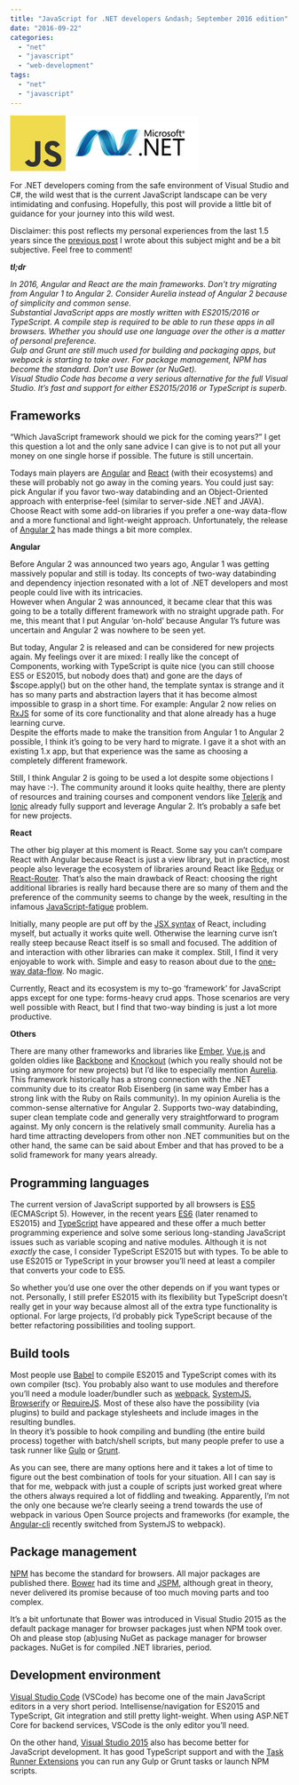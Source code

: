```yaml
---
title: "JavaScript for .NET developers &ndash; September 2016 edition"
date: "2016-09-22"
categories: 
  - "net"
  - "javascript"
  - "web-development"
tags: 
  - "net"
  - "javascript"
---
```


[![imgres](images/imgres_thumb.png "imgres")](https://en.wikipedia.org/wiki/JavaScript)[![newdotnetlogo_2](images/newdotnetlogo_2_thumb.png "newdotnetlogo_2")](https://www.microsoft.com/net)

For .NET developers coming from the safe environment of Visual Studio and C#, the wild west that is the current JavaScript landscape can be very intimidating and confusing. Hopefully, this post will provide a little bit of guidance for your journey into this wild west.

Disclaimer: this post reflects my personal experiences from the last 1.5 years since the [previous post](https://blogs.taiga.nl/martijn/2015/03/04/javascript-for-net-developers-march-2015-edition/) I wrote about this subject might and be a bit subjective. Feel free to comment!

_**tl;dr**_

_In 2016, Angular and React are the main frameworks. Don’t try migrating from Angular 1 to Angular 2. Consider Aurelia instead of Angular 2 because of simplicity and common sense.  
Substantial JavaScript apps are mostly written with ES2015/2016 or TypeScript. A compile step is required to be able to run these apps in all browsers. Whether you should use one language over the other is a matter of personal preference.  
Gulp and Grunt are still much used for building and packaging apps, but webpack is starting to take over. For package management, NPM has become the standard. Don’t use Bower (or NuGet).  
Visual Studio Code has become a very serious alternative for the full Visual Studio. It’s fast and support for either ES2015/2016 or TypeScript is superb._

## Frameworks

“Which JavaScript framework should we pick for the coming years?” I get this question a lot and the only sane advice I can give is to not put all your money on one single horse if possible. The future is still uncertain.

Todays main players are [Angular](https://angularjs.org/) and [React](https://facebook.github.io/react/) (with their ecosystems) and these will probably not go away in the coming years. You could just say: pick Angular if you favor two-way databinding and an Object-Oriented approach with enterprise-feel (similar to server-side .NET and JAVA). Choose React with some add-on libraries if you prefer a one-way data-flow and a more functional and light-weight approach. Unfortunately, the release of [Angular 2](https://angular.io/) has made things a bit more complex.

**Angular**

Before Angular 2 was announced two years ago, Angular 1 was getting massively popular and still is today. Its concepts of two-way databinding and dependency injection resonated with a lot of .NET developers and most people could live with its intricacies.  
However when Angular 2 was announced, it became clear that this was going to be a totally different framework with no straight upgrade path. For me, this meant that I put Angular ‘on-hold’ because Angular 1’s future was uncertain and Angular 2 was nowhere to be seen yet.

But today, Angular 2 is released and can be considered for new projects again. My feelings over it are mixed: I really like the concept of Components, working with TypeScript is quite nice (you can still choose ES5 or ES2015, but nobody does that) and gone are the days of $scope.apply() but on the other hand, the template syntax is strange and it has so many parts and abstraction layers that it has become almost impossible to grasp in a short time. For example: Angular 2 now relies on [RxJS](https://github.com/Reactive-Extensions/RxJS) for some of its core functionality and that alone already has a huge learning curve.  
Despite the efforts made to make the transition from Angular 1 to Angular 2 possible, I think it’s going to be very hard to migrate. I gave it a shot with an existing 1.x app, but that experience was the same as choosing a completely different framework.

Still, I think Angular 2 is going to be used a lot despite some objections I may have :-). The community around it looks quite healthy, there are plenty of resources and training courses and component vendors like [Telerik](https://www.nativescript.org/nativescript-is-how-you-build-native-mobile-apps-with-angular) and [Ionic](http://ionic.io/) already fully support and leverage Angular 2. It’s probably a safe bet for new projects.

**React**

The other big player at this moment is React. Some say you can’t compare React with Angular because React is just a view library, but in practice, most people also leverage the ecosystem of libraries around React like [Redux](http://redux.js.org/) or [React-Router](https://github.com/ReactTraining/react-router). That’s also the main drawback of React: choosing the right additional libraries is really hard because there are so many of them and the preference of the community seems to change by the week, resulting in the infamous [JavaScript-fatigue](https://medium.com/@ericclemmons/javascript-fatigue-48d4011b6fc4#.8rxilgdfr) problem.

Initially, many people are put off by the [JSX syntax](https://facebook.github.io/react/docs/jsx-in-depth.html) of React, including myself, but actually it works quite well. Otherwise the learning curve isn’t really steep because React itself is so small and focused. The addition of and interaction with other libraries can make it complex. Still, I find it very enjoyable to work with. Simple and easy to reason about due to the [one-way data-flow](https://facebook.github.io/react/docs/thinking-in-react.html). No magic.

Currently, React and its ecosystem is my to-go ‘framework’ for JavaScript apps except for one type: forms-heavy crud apps. Those scenarios are very well possible with React, but I find that two-way binding is just a lot more productive.

**Others**

There are many other frameworks and libraries like [Ember](http://emberjs.com), [Vue.js](https://vuejs.org/) and golden oldies like [Backbone](http://backbonejs.org/) and [Knockout](http://knockoutjs.com/) (which you really should not be using anymore for new projects) but I’d like to especially mention [Aurelia](http://aurelia.io/). This framework historically has a strong connection with the .NET community due to its creator Rob Eisenberg (in same way Ember has a strong link with the Ruby on Rails community). In my opinion Aurelia is the common-sense alternative for Angular 2. Supports two-way databinding, super clean template code and generally very straightforward to program against. My only concern is the relatively small community. Aurelia has a hard time attracting developers from other non .NET communities but on the other hand, the same can be said about Ember and that has proved to be a solid framework for many years already.

## Programming languages

The current version of JavaScript supported by all browsers is [ES5](http://kangax.github.io/compat-table/es5/) (ECMAScript 5). However, in the recent years [ES6](https://github.com/lukehoban/es6features) (later renamed to ES2015) and [TypeScript](https://www.typescriptlang.org/) have appeared and these offer a much better programming experience and solve some serious long-standing JavaScript issues such as variable scoping and native modules. Although it is not _exactly_ the case, I consider TypeScript ES2015 but with types. To be able to use ES2015 or TypeScript in your browser you’ll need at least a compiler that converts your code to ES5.

So whether you’d use one over the other depends on if you want types or not. Personally, I still prefer ES2015 with its flexibility but TypeScript doesn’t really get in your way because almost all of the extra type functionality is optional. For large projects, I’d probably pick TypeScript because of the better refactoring possibilities and tooling support.

## Build tools

Most people use [Babel](http://babeljs.io/) to compile ES2015 and TypeScript comes with its own compiler (tsc). You probably also want to use modules and therefore you’ll need a module loader/bundler such as [webpack](https://webpack.github.io/), [SystemJS](https://github.com/systemjs/systemjs), [Browserify](http://browserify.org/) or [RequireJS](http://requirejs.org/). Most of these also have the possibility (via plugins) to build and package stylesheets and include images in the resulting bundles.  
In theory it’s possible to hook compiling and bundling (the entire build process) together with batch/shell scripts, but many people prefer to use a task runner like [Gulp](http://gulpjs.com/) or [Grunt](http://gruntjs.com/).

As you can see, there are many options here and it takes a lot of time to figure out the best combination of tools for your situation. All I can say is that for me, webpack with just a couple of scripts just worked great where the others always required a lot of fiddling and tweaking. Apparently, I’m not the only one because we’re clearly seeing a trend towards the use of webpack in various Open Source projects and frameworks (for example, the [Angular-cli](https://github.com/angular/angular-cli) recently switched from SystemJS to webpack).

## Package management

[NPM](https://www.npmjs.com/) has become the standard for browsers. All major packages are published there. [Bower](https://bower.io/) had its time and [JSPM](http://jspm.io/), although great in theory, never delivered its promise because of too much moving parts and too complex.

It’s a bit unfortunate that Bower was introduced in Visual Studio 2015 as the default package manager for browser packages just when NPM took over. Oh and please stop (ab)using NuGet as package manager for browser packages. NuGet is for compiled .NET libraries, period.

## Development environment

[Visual Studio Code](https://code.visualstudio.com/) (VSCode) has become one of the main JavaScript editors in a very short period. Intellisense/navigation for ES2015 and TypeScript, Git integration and still pretty light-weight. When using ASP.NET Core for backend services, VSCode is the only editor you’ll need.

On the other hand, [Visual Studio 2015](https://www.visualstudio.com/en-us/products/vs-2015-product-editions.aspx) also has become better for JavaScript development. It has good TypeScript support and with the [Task Runner Extensions](https://blogs.msdn.microsoft.com/webdev/2016/01/06/task-runners-in-visual-studio-2015/) you can run any Gulp or Grunt tasks or launch NPM scripts.
